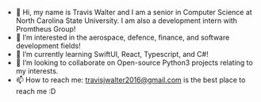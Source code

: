 - 👋 Hi, my name is Travis Walter and I am a senior in Computer Science at North Carolina State University. I am also a development intern with Promtheus Group!
- 👀 I’m interested in the aerospace, defence, finance, and software development fields!
- 🌱 I’m currently learning SwiftUI, React, Typescript, and C#!
- 💞️ I’m looking to collaborate on Open-source Python3 projects relating to my interests.
- 📫 How to reach me: travisjwalter2016@gmail.com is the best place to reach me :D

<!---
travisjwalter/travisjwalter is a ✨ special ✨ repository because its `README.md` (this file) appears on your GitHub profile.
You can click the Preview link to take a look at your changes.
--->
